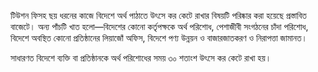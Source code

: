 টিউশন ফিসহ ছয় ধরনের কাজে বিদেশে অর্থ পাঠাতে উৎসে কর কেটে রাখার বিষয়টি পরিষ্কার করা হয়েছে প্রস্তাবিত বাজেটে। অন্য পাঁচটি খাত হলো—বিদেশের কোনো কর্তৃপক্ষকে অর্থ পরিশোধ, পেশাজীবী সংগঠনের চাঁদা পরিশোধ, বিদেশে অবস্থিত কোনো প্রতিষ্ঠানের লিয়াজোঁ অফিস, বিদেশে পণ্য উন্নয়ন ও বাজারজাতকরণ ও নিরাপত্তা জামানত।

সাধারণত বিদেশে ব্যক্তি বা প্রতিষ্ঠানকে অর্থ পরিশোধের সময় ৩০ শতাংশ উৎসে কর কেটে রাখা হয়।
